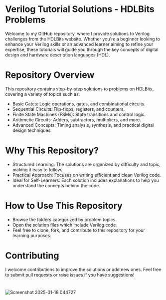 #  Verilog Tutorial Solutions - HDLBits Problems
Welcome to my GitHub repository, where I provide solutions to Verilog challenges from the HDLBits website. Whether you're a beginner looking to enhance your Verilog skills or an advanced learner aiming to refine your expertise, these tutorials will guide you through the key concepts of digital design and hardware description languages (HDL).

# Repository Overview
This repository contains step-by-step solutions to problems on HDLBits, covering a variety of topics such as:

- Basic Gates: Logic operations, gates, and combinational circuits.
- Sequential Circuits: Flip-flops, registers, and counters.
- Finite State Machines (FSMs): State transitions and control logic.
- Arithmetic Circuits: Adders, subtractors, multipliers, and more.
- Advanced Concepts: Timing analysis, synthesis, and practical digital design techniques.
# Why This Repository?
- Structured Learning: The solutions are organized by difficulty and topic, making it easy to follow.
- Practical Approach: Focuses on writing efficient and clean Verilog code.
- Ideal for Self-Learners: Each solution includes explanations to help you understand the concepts behind the code.
# How to Use This Repository
- Browse the folders categorized by problem topics.
- Open the solution files which include Verilog code.
- Feel free to clone, fork, and contribute to this repository for your learning purposes.
# Contributing
I welcome contributions to improve the solutions or add new ones. Feel free to submit pull requests or raise issues if you have suggestions!
#
![Screenshot 2025-01-18 044727](https://github.com/user-attachments/assets/7d2b5abe-e04a-46b9-8764-3941398bb512)
